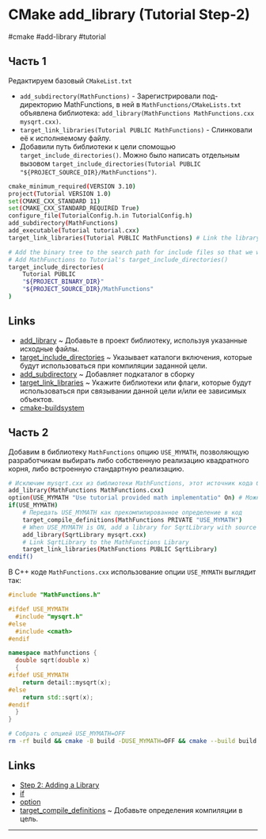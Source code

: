 # CMake add_library (Tutorial Step-2)

 #cmake #add-library #tutorial

## Часть 1

Редактируем базовый `CMakeList.txt`

* `add_subdirectory(MathFunctions)` - Зарегистрировали под-директорию MathFunctions, в ней в `MathFunctions/CMakeLists.txt` объявлена библиотека: `add_library(MathFunctions MathFunctions.cxx mysqrt.cxx)`.  
* `target_link_libraries(Tutorial PUBLIC MathFunctions)` - Слинковали её к исполняемому файлу.
* Добавили путь библиотеки к цели спомощью `target_include_directories()`. Можно было написать отдельным вызовом `target_include_directories(Tutorial PUBLIC "${PROJECT_SOURCE_DIR}/MathFunctions")`.

```sh
cmake_minimum_required(VERSION 3.10)
project(Tutorial VERSION 1.0)
set(CMAKE_CXX_STANDARD 11)
set(CMAKE_CXX_STANDARD_REQUIRED True)
configure_file(TutorialConfig.h.in TutorialConfig.h)
add_subdirectory(MathFunctions)
add_executable(Tutorial tutorial.cxx)
target_link_libraries(Tutorial PUBLIC MathFunctions) # Link the library to our executable

# Add the binary tree to the search path for include files so that we will find TutorialConfig.h
# Add MathFunctions to Tutorial's target_include_directories()
target_include_directories(
    Tutorial PUBLIC 
    "${PROJECT_BINARY_DIR}"
    "${PROJECT_SOURCE_DIR}/MathFunctions"
)
```

## Links

* [add_library](https://cmake.org/cmake/help/latest/command/add_library.html) ~ Добавьте в проект библиотеку, используя указанные исходные файлы.
* [target_include_directories](https://cmake.org/cmake/help/latest/command/target_include_directories.html) ~ Указывает каталоги включения, которые будут использоваться при компиляции заданной цели.
* [add_subdirectory](https://cmake.org/cmake/help/latest/command/add_subdirectory.html) ~ Добавляет подкаталог в сборку
* [target_link_libraries](https://cmake.org/cmake/help/latest/command/target_link_libraries.html) ~ Укажите библиотеки или флаги, которые будут использоваться при связывании данной цели и/или ее зависимых объектов.
* [cmake-buildsystem](https://cmake.org/cmake/help/latest/manual/cmake-buildsystem.7.html)

## Часть 2

Добавим в библиотеку `MathFunctions` опцию `USE_MYMATH`, позволяющую разработчикам выбирать либо собственную реализацию квадратного корня, либо встроенную стандартную реализацию.

```sh
# Исключим mysqrt.cxx из библиотеки MathFunctions, этот источник кода будет добавляться только в случае указания USE_MYMATH
add_library(MathFunctions MathFunctions.cxx)
option(USE_MYMATH "Use tutorial provided math implementatio" On) # Можно: option(USE_MYMATH On)
if(USE_MYMATH)
    # Передать USE_MYMATH как прекомпилированное определение в код
    target_compile_definitions(MathFunctions PRIVATE "USE_MYMATH")
    # When USE_MYMATH is ON, add a library for SqrtLibrary with source mysqrt.cxx
    add_library(SqrtLibrary mysqrt.cxx)
    # Link SqrtLibrary to the MathFunctions Library
    target_link_libraries(MathFunctions PUBLIC SqrtLibrary)
endif()
```

В C++ коде `MathFunctions.cxx` использование опции `USE_MYMATH` выглядит так:

```cpp
#include "MathFunctions.h"

#ifdef USE_MYMATH
  #include "mysqrt.h"
#else
  #include <cmath>
#endif

namespace mathfunctions {
  double sqrt(double x)
  {
#ifdef USE_MYMATH
    return detail::mysqrt(x);
#else
    return std::sqrt(x);
#endif
  }
}
```

```sh
# Собрать с опцией USE_MYMATH=OFF
rm -rf build && cmake -B build -DUSE_MYMATH=OFF && cmake --build build && ./build/Tutorial 1234567891
```

## Links

* [Step 2: Adding a Library](https://cmake.org/cmake/help/latest/guide/tutorial/Adding%20a%20Library.html)
* [if](https://cmake.org/cmake/help/latest/command/if.html)
* [option](https://cmake.org/cmake/help/latest/command/option.html)
* [target_compile_definitions](https://cmake.org/cmake/help/latest/command/target_compile_definitions.html) ~ Добавьте определения компиляции в цель.

---
